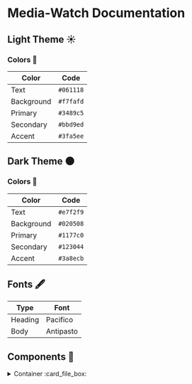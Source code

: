 ﻿# Media-Watch Documentation


## Light Theme :sunny:

### Colors :art:

| Color       | Code      |
|-------------|-----------|
| Text        | `#061118` |
| Background  | `#f7fafd` |
| Primary     | `#3489c5` |
| Secondary   | `#bbd9ed` |
| Accent      | `#3fa5ee` |



## Dark Theme :new_moon:

### Colors :art:
| Color       | Code      |
|-------------|-----------|
| Text        | `#e7f2f9` |
| Background  | `#020508` |
| Primary     | `#1177c0` |
| Secondary   | `#123044` |
| Accent      | `#3a8ecb` |

## Fonts :fountain_pen:
| Type    | Font      |
|---------|-----------|
| Heading | Pacifico  |
| Body    | Antipasto |


## Components :wrench:

<details>
<summary>Container :card_file_box:</summary>
    > Surrounding component for majority of media display 
    
    Props:
    - *Color(s) "colors" | Type: String[]
    - *Style "style" | Type: StyleSheet Component[^1]
    - Gradient Direct "direction" | Type: Direction Type[^2] | Defaults To "left"

    [^1]: In the example "testComponent" would be the value passed as the prop "style"
            ```
            const styles = StyleSheet.create({
                testComponent: {
                    {...}
                }
            })
            ```

    [^2]: Valid Values: 
            ```
            "left"
            "right"
            "top"
            "bottom"
            "top-left"
            "top-right"
            "bottom-left"
            "bottom-right"
            ```
</details>
